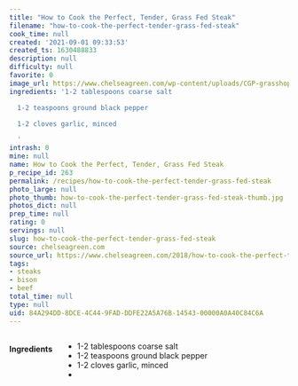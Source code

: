 ```yaml
---
title: "How to Cook the Perfect, Tender, Grass Fed Steak"
filename: "how-to-cook-the-perfect-tender-grass-fed-steak"
cook_time: null
created: '2021-09-01 09:33:53'
created_ts: 1630488833
description: null
difficulty: null
favorite: 0
image_url: https://www.chelseagreen.com/wp-content/uploads/CGP-grasshopper-370_cmyk-1027x600.png
ingredients: '1-2 tablespoons coarse salt

  1-2 teaspoons ground black pepper

  1-2 cloves garlic, minced

  '
intrash: 0
mine: null
name: How to Cook the Perfect, Tender, Grass Fed Steak
p_recipe_id: 263
permalink: /recipes/how-to-cook-the-perfect-tender-grass-fed-steak
photo_large: null
photo_thumb: how-to-cook-the-perfect-tender-grass-fed-steak-thumb.jpg
photos_dict: null
prep_time: null
rating: 0
servings: null
slug: how-to-cook-the-perfect-tender-grass-fed-steak
source: chelseagreen.com
source_url: https://www.chelseagreen.com/2018/how-to-cook-the-perfect-tender-grassfed-steak/
tags:
- steaks
- bison
- beef
total_time: null
type: null
uid: 84A294DD-8DCE-4C44-9FAD-DDFE22A5A76B-14543-00000A0A40C84C6A
---
```

<div class="columns large-7 small-12" id="writeup">	</div><!-- #writeup -->
</div><!-- #row-one -->
<div class="row" id="row-two">	<div class="columns large-4 small-12" id="ingredients"><h4>Ingredients</h4><div class="box box-ingredients content"><ul>
<li>1-2 tablespoons coarse salt</li>
<li>1-2 teaspoons ground black pepper</li>
<li>1-2 cloves garlic, minced</li>
<li></li>
</ul>
</div>	</div>	<div class="columns large-6 small-12" id="directions">	</div>